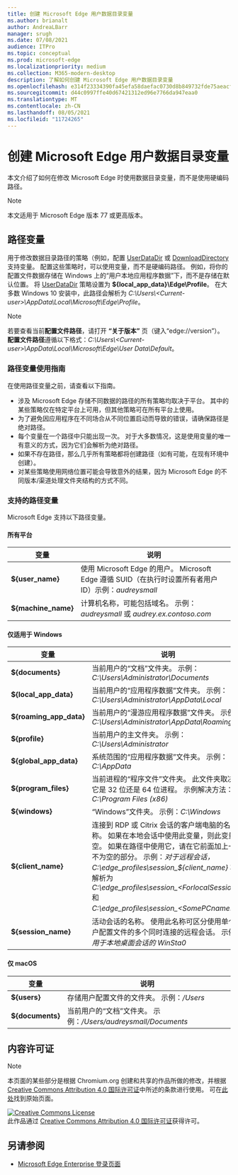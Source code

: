 ```yaml
---
title: 创建 Microsoft Edge 用户数据目录变量
ms.author: brianalt
author: AndreaLBarr
manager: srugh
ms.date: 07/08/2021
audience: ITPro
ms.topic: conceptual
ms.prod: microsoft-edge
ms.localizationpriority: medium
ms.collection: M365-modern-desktop
description: 了解如何创建 Microsoft Edge 用户数据目录变量
ms.openlocfilehash: e314f23334390fa45efa58daefac0730d8b849732fde75aeacffe4a486c50762
ms.sourcegitcommit: d44c0997ffe40d67421312ed96e7766da947eaa0
ms.translationtype: MT
ms.contentlocale: zh-CN
ms.lasthandoff: 08/05/2021
ms.locfileid: "11724265"
---
```

# <a name="create-microsoft-edge-user-data-directory-variables"></a>创建 Microsoft Edge 用户数据目录变量

本文介绍了如何在修改 Microsoft Edge 时使用数据目录变量，而不是使用硬编码路径。

>[!NOTE]
>本文适用于 Microsoft Edge 版本 77 或更高版本。
## <a name="path-variables"></a>路径变量

用于修改数据目录路径的策略（例如，配置 [UserDataDir](microsoft-edge-policies.md#userdatadir) 或 [DownloadDirectory](microsoft-edge-policies.md#downloaddirectory) 支持变量。 配置这些策略时，可以使用变量，而不是硬编码路径。 例如，将你的配置文件数据存储在 Windows 上的“用户本地应用程序数据”下，而不是存储在默认位置。 将 [UserDataDir](microsoft-edge-policies.md#userdatadir) 策略设置为 **${local_app_data}\Edge\Profile**。 在大多数 Windows 10 安装中，此路径会解析为 *C:\Users\\&lt;Current-user&gt;\AppData\Local\Microsoft\Edge\Profile*。

>[!NOTE]
>若要查看当前**配置文件路径**，请打开 **“关于版本”** 页（键入“edge://version”）。 **配置文件路径**遵循以下格式：*C:\Users\\&lt;Current-user&gt;\AppData\Local\Microsoft\Edge\User Data\Default*。

### <a name="guidance-for-using-path-variables"></a>路径变量使用指南

在使用路径变量之前，请查看以下指南。

- 涉及 Microsoft Edge 存储不同数据的路径的所有策略均取决于平台。 其中的某些策略仅在特定平台上可用，但其他策略可在所有平台上使用。
- 为了避免因应用程序在不同场合从不同位置启动而导致的错误，请确保路径是绝对路径。
- 每个变量在一个路径中只能出现一次。 对于大多数情况，这是使用变量的唯一有意义的方式，因为它们会解析为绝对路径。
- 如果不存在路径，那么几乎所有策略都将创建路径（如有可能，在现有环境中创建）。
- 对某些策略使用网络位置可能会导致意外的结果，因为 Microsoft Edge 的不同版本/渠道处理文件夹结构的方式不同。

### <a name="supported-path-variables"></a>支持的路径变量

Microsoft Edge 支持以下路径变量。

#### <a name="all-platforms"></a>所有平台

| 变量 | 说明 |
| --- | --- |
| **${user_name}** | 使用 Microsoft Edge 的用户。 Microsoft Edge 遵循 SUID（在执行时设置所有者用户 ID）示例：*audreysmall* |
| **${machine_name}** | 计算机名称，可能包括域名。 示例：*audreysmall* 或 *audrey.ex.contoso.com* |

#### <a name="windows-only"></a>仅适用于 Windows

| 变量 | 说明 |
| --- | --- |
| **${documents}** | 当前用户的“文档”文件夹。 示例：*C:\Users\Administrator\Documents* |
|**${local_app_data}** | 当前用户的“应用程序数据”文件夹。 示例：*C:\Users\Administrator\AppData\Local* |
|**${roaming_app_data}** | 当前用户的“漫游应用程序数据”文件夹。 示例：*C:\Users\Administrator\AppData\Roaming* |
| **${profile}** | 当前用户的主文件夹。 示例：*C:\Users\Administrator* |
| **${global_app_data}** | 系统范围的“应用程序数据”文件夹。 示例：*C:\AppData* |
| **${program_files}** | 当前进程的“程序文件”文件夹。 此文件夹取决于它是 32 位还是 64 位进程。 示例解决方法：*C:\Program Files (x86)* |
| **${windows}** | “Windows”文件夹。 示例：*C:\Windows* |
| **${client_name}** | 连接到 RDP 或 Citrix 会话的客户端电脑的名称。 如果在本地会话中使用此变量，则此变量为空。 如果在路径中使用它，请在它前面加上一定不为空的部分。 示例：*对于远程会话，C:\edge_profiles\session_${client_name}* 将解析为 *C:\edge_profiles\session_&lt;ForlocalSessions&gt;* 和 *C:\edge_profiles\session_&lt;SomePCname&gt;*。 |
| **${session_name}** | 活动会话的名称。 使用此名称可区分使用单个用户配置文件的多个同时连接的远程会话。 示例：*用于本地桌面会话的 WinSta0* |

#### <a name="macos-only"></a>仅 macOS

| 变量 | 说明 |
| --- | --- |
| **${users}** | 存储用户配置文件的文件夹。 示例：*/Users* |
| **${documents}** | 当前用户的“文档”文件夹。 示例：*/Users/audreysmall/Documents* |

## <a name="content-license"></a>内容许可证

>[!NOTE]
>本页面的某些部分是根据 Chromium.org 创建和共享的作品所做的修改，并根据 [Creative Commons Attribution 4.0 国际许可证](http://creativecommons.org/licenses/by/4.0/)中所述的条款进行使用。 可在[此处](https://www.chromium.org/administrators/policy-list-3/user-data-directory-variables)找到原始页面。
  
<a rel="license" href="http://creativecommons.org/licenses/by/4.0/"><img alt="Creative Commons License" style="border-width:0" src="https://i.creativecommons.org/l/by/4.0/88x31.png" /></a><br/>此作品通过 <a rel="license" href="http://creativecommons.org/licenses/by/4.0/">Creative Commons Attribution 4.0 国际许可证</a>获得许可。
## <a name="see-also"></a>另请参阅

- [Microsoft Edge Enterprise 登录页面](https://aka.ms/EdgeEnterprise)
